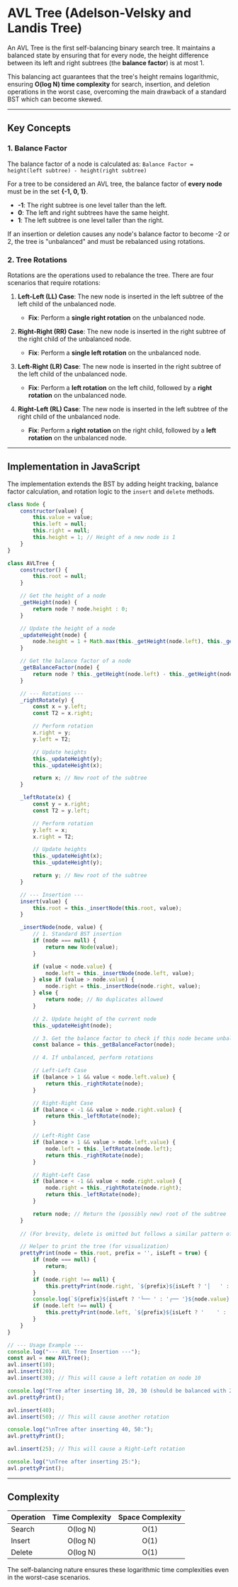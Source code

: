 # AVL Tree (Adelson-Velsky and Landis Tree)

An AVL Tree is the first self-balancing binary search tree. It maintains a balanced state by ensuring that for every node, the height difference between its left and right subtrees (the **balance factor**) is at most 1.

This balancing act guarantees that the tree's height remains logarithmic, ensuring **O(log N) time complexity** for search, insertion, and deletion operations in the worst case, overcoming the main drawback of a standard BST which can become skewed.

---

## Key Concepts

### 1. Balance Factor

The balance factor of a node is calculated as:
`Balance Factor = height(left subtree) - height(right subtree)`

For a tree to be considered an AVL tree, the balance factor of **every node** must be in the set **{-1, 0, 1}**.

-   **-1**: The right subtree is one level taller than the left.
-   **0**: The left and right subtrees have the same height.
-   **1**: The left subtree is one level taller than the right.

If an insertion or deletion causes any node's balance factor to become -2 or 2, the tree is "unbalanced" and must be rebalanced using rotations.

### 2. Tree Rotations

Rotations are the operations used to rebalance the tree. There are four scenarios that require rotations:

1.  **Left-Left (LL) Case**: The new node is inserted in the left subtree of the left child of the unbalanced node.
    -   **Fix**: Perform a **single right rotation** on the unbalanced node.

2.  **Right-Right (RR) Case**: The new node is inserted in the right subtree of the right child of the unbalanced node.
    -   **Fix**: Perform a **single left rotation** on the unbalanced node.

3.  **Left-Right (LR) Case**: The new node is inserted in the right subtree of the left child of the unbalanced node.
    -   **Fix**: Perform a **left rotation** on the left child, followed by a **right rotation** on the unbalanced node.

4.  **Right-Left (RL) Case**: The new node is inserted in the left subtree of the right child of the unbalanced node.
    -   **Fix**: Perform a **right rotation** on the right child, followed by a **left rotation** on the unbalanced node.

---

## Implementation in JavaScript

The implementation extends the BST by adding height tracking, balance factor calculation, and rotation logic to the `insert` and `delete` methods.

```javascript
class Node {
    constructor(value) {
        this.value = value;
        this.left = null;
        this.right = null;
        this.height = 1; // Height of a new node is 1
    }
}

class AVLTree {
    constructor() {
        this.root = null;
    }

    // Get the height of a node
    _getHeight(node) {
        return node ? node.height : 0;
    }

    // Update the height of a node
    _updateHeight(node) {
        node.height = 1 + Math.max(this._getHeight(node.left), this._getHeight(node.right));
    }

    // Get the balance factor of a node
    _getBalanceFactor(node) {
        return node ? this._getHeight(node.left) - this._getHeight(node.right) : 0;
    }

    // --- Rotations ---
    _rightRotate(y) {
        const x = y.left;
        const T2 = x.right;

        // Perform rotation
        x.right = y;
        y.left = T2;

        // Update heights
        this._updateHeight(y);
        this._updateHeight(x);

        return x; // New root of the subtree
    }

    _leftRotate(x) {
        const y = x.right;
        const T2 = y.left;

        // Perform rotation
        y.left = x;
        x.right = T2;

        // Update heights
        this._updateHeight(x);
        this._updateHeight(y);

        return y; // New root of the subtree
    }

    // --- Insertion ---
    insert(value) {
        this.root = this._insertNode(this.root, value);
    }

    _insertNode(node, value) {
        // 1. Standard BST insertion
        if (node === null) {
            return new Node(value);
        }

        if (value < node.value) {
            node.left = this._insertNode(node.left, value);
        } else if (value > node.value) {
            node.right = this._insertNode(node.right, value);
        } else {
            return node; // No duplicates allowed
        }

        // 2. Update height of the current node
        this._updateHeight(node);

        // 3. Get the balance factor to check if this node became unbalanced
        const balance = this._getBalanceFactor(node);

        // 4. If unbalanced, perform rotations

        // Left-Left Case
        if (balance > 1 && value < node.left.value) {
            return this._rightRotate(node);
        }

        // Right-Right Case
        if (balance < -1 && value > node.right.value) {
            return this._leftRotate(node);
        }

        // Left-Right Case
        if (balance > 1 && value > node.left.value) {
            node.left = this._leftRotate(node.left);
            return this._rightRotate(node);
        }

        // Right-Left Case
        if (balance < -1 && value < node.right.value) {
            node.right = this._rightRotate(node.right);
            return this._leftRotate(node);
        }

        return node; // Return the (possibly new) root of the subtree
    }
    
    // (For brevity, delete is omitted but follows a similar pattern of rebalancing)

    // Helper to print the tree (for visualization)
    prettyPrint(node = this.root, prefix = '', isLeft = true) {
        if (node === null) {
            return;
        }
        if (node.right !== null) {
            this.prettyPrint(node.right, `${prefix}${isLeft ? '│   ' : '    '}`, false);
        }
        console.log(`${prefix}${isLeft ? '└── ' : '┌── '}${node.value} (h:${node.height}, b:${this._getBalanceFactor(node)})`);
        if (node.left !== null) {
            this.prettyPrint(node.left, `${prefix}${isLeft ? '    ' : '│   '}`, true);
        }
    }
}

// --- Usage Example ---
console.log("--- AVL Tree Insertion ---");
const avl = new AVLTree();
avl.insert(10);
avl.insert(20);
avl.insert(30); // This will cause a left rotation on node 10

console.log("Tree after inserting 10, 20, 30 (should be balanced with 20 as root):");
avl.prettyPrint();

avl.insert(40);
avl.insert(50); // This will cause another rotation

console.log("\nTree after inserting 40, 50:");
avl.prettyPrint();

avl.insert(25); // This will cause a Right-Left rotation

console.log("\nTree after inserting 25:");
avl.prettyPrint();
```

---

## Complexity

| Operation | Time Complexity | Space Complexity |
| :-------- | :-------------: | :--------------: |
| Search    |    O(log N)     |       O(1)       |
| Insert    |    O(log N)     |       O(1)       |
| Delete    |    O(log N)     |       O(1)       |

The self-balancing nature ensures these logarithmic time complexities even in the worst-case scenarios.
